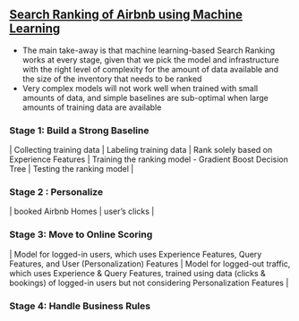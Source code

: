 ## [Search Ranking of Airbnb using Machine Learning](https://medium.com/airbnb-engineering/machine-learning-powered-search-ranking-of-airbnb-experiences-110b4b1a0789) 

- The main take-away is that machine learning-based Search Ranking works at every stage, given that we pick the model and infrastructure with the right level of complexity for the amount of data available and the size of the inventory that needs to be ranked
- Very complex models will not work well when trained with small amounts of data, and simple baselines are sub-optimal when large amounts of training data are available
### Stage 1: Build a Strong Baseline
 | Collecting training data | Labeling training data | Rank solely based on Experience Features | Training the ranking model - Gradient Boost Decision Tree | Testing the ranking model |
### Stage 2 : Personalize
| booked Airbnb Homes | user’s clicks | 
### Stage 3: Move to Online Scoring
| Model for logged-in users, which uses Experience Features, Query Features, and User (Personalization) Features |
Model for logged-out traffic, which uses Experience & Query Features, trained using data (clicks & bookings) of logged-in users but not considering Personalization Features | 
### Stage 4: Handle Business Rules

